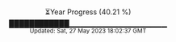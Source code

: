 <p align="center">
⏳Year Progress (40.21 %) <br>
████████████▁▁▁▁▁▁▁▁▁▁▁▁▁▁▁▁▁▁ <br>
<sub>Updated: Sat, 27 May 2023 18:02:37 GMT</sub>
</p>

